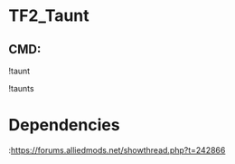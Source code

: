 # TF2_Taunt
## CMD:
!taunt

!taunts

# Dependencies
:https://forums.alliedmods.net/showthread.php?t=242866
